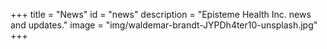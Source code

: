 +++
title = "News"
id = "news"
description = "Episteme Health Inc. news and updates."
image = "img/waldemar-brandt-JYPDh4ter10-unsplash.jpg"
+++
